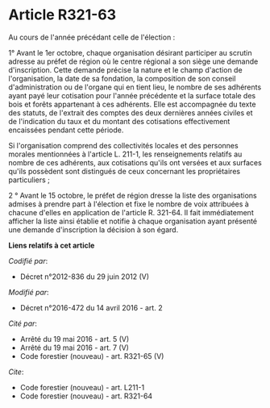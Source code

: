 # Article R321-63

Au cours de l'année précédant celle de l'élection :

1° Avant le 1er octobre, chaque organisation désirant participer au scrutin adresse au préfet de région où le centre régional
a son siège une demande d'inscription. Cette demande précise la nature et le champ d'action de l'organisation, la date de sa
fondation, la composition de son conseil d'administration ou de l'organe qui en tient lieu, le nombre de ses adhérents ayant
payé leur cotisation pour l'année précédente et la surface totale des bois et forêts appartenant à ces adhérents. Elle est
accompagnée du texte des statuts, de l'extrait des comptes des deux dernières années civiles et de l'indication du taux et du
montant des cotisations effectivement encaissées pendant cette période.

Si l'organisation comprend des collectivités locales et des personnes morales mentionnées à l'article L. 211-1, les
renseignements relatifs au nombre de ces adhérents, aux cotisations qu'ils ont versées et aux surfaces qu'ils possèdent sont
distingués de ceux concernant les propriétaires particuliers ; 

2 ° Avant le 15 octobre, le préfet de région dresse la liste des organisations admises à prendre part à l'élection et fixe le
nombre de voix attribuées à chacune d'elles en application de l'article R. 321-64. Il fait immédiatement afficher la liste
ainsi établie et notifie à chaque organisation ayant présenté une demande d'inscription la décision à son égard.

**Liens relatifs à cet article**

_Codifié par_:

  - Décret n°2012-836 du 29 juin 2012 (V)

_Modifié par_:

  - Décret n°2016-472 du 14 avril 2016 - art. 2

_Cité par_:

  - Arrêté du 19 mai 2016 - art. 5 (V)
  - Arrêté du 19 mai 2016 - art. 7 (V)
  - Code forestier (nouveau) - art. R321-65 (V)

_Cite_:

  - Code forestier (nouveau) - art. L211-1
  - Code forestier (nouveau) - art. R321-64
